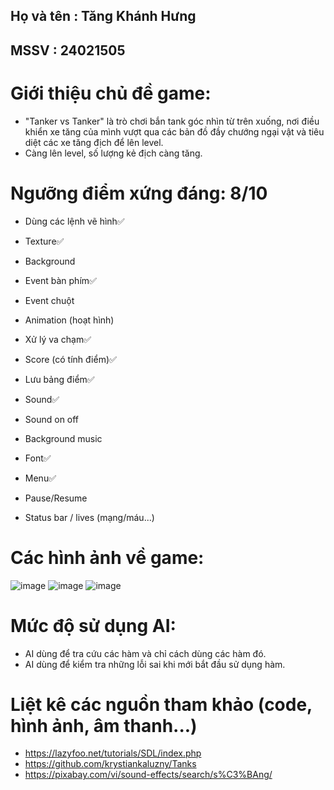 ## Họ và tên : Tăng Khánh Hưng
## MSSV : 24021505
# Giới thiệu chủ đề game:
- "Tanker vs Tanker" là trò chơi bắn tank góc nhìn từ trên xuống, nơi điều khiển xe tăng của mình vượt qua các bản đồ đầy chướng ngại vật và tiêu diệt các xe tăng địch để lên level.
-  Càng lên level, số lượng kẻ địch càng tăng.
# Ngưỡng điểm xứng đáng: 8/10
- Dùng các lệnh vẽ hình✅

- Texture✅

- Background

- Event bàn phím✅

- Event chuột

- Animation (hoạt hình)

- Xử lý va chạm✅

- Score (có tính điểm)✅

- Lưu bảng điểm✅

- Sound✅

- Sound on off

- Background music

- Font✅

- Menu✅

- Pause/Resume

- Status bar / lives (mạng/máu...)
# Các hình ảnh về game:

![image](https://github.com/user-attachments/assets/5b506c48-9016-42b9-ae92-b0e9eebf2cd9)
![image](https://github.com/user-attachments/assets/23adc761-2c65-4d78-8930-2a90ecb6ea31)
![image](https://github.com/user-attachments/assets/4d168e5d-93a8-4d17-8f89-4ca52e7dcc9d)



# Mức độ sử dụng AI:
- AI dùng để tra cứu các hàm và chỉ cách dùng các hàm đó.
- AI dùng để kiểm tra những lỗi sai khi mới bắt đầu sử dụng hàm.
# Liệt kê các nguồn tham khảo (code, hình ảnh, âm thanh...)
- https://lazyfoo.net/tutorials/SDL/index.php
- https://github.com/krystiankaluzny/Tanks
- https://pixabay.com/vi/sound-effects/search/s%C3%BAng/

